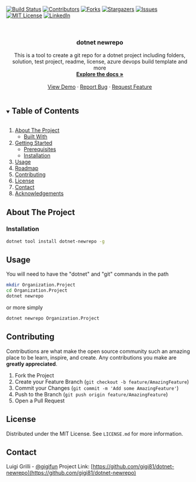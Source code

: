 [![Build Status](https://luigigrilli.visualstudio.com/dotnet-newrepo/_apis/build/status/gigi81.dotnet-newrepo?branchName=master)](https://luigigrilli.visualstudio.com/dotnet-newrepo/_build/latest?definitionId=15&branchName=master)
[![Contributors][contributors-shield]][contributors-url]
[![Forks][forks-shield]][forks-url]
[![Stargazers][stars-shield]][stars-url]
[![Issues][issues-shield]][issues-url]
[![MIT License][license-shield]][license-url]
[![LinkedIn][linkedin-shield]][linkedin-url]

<br />
<p align="center">
  <h3 align="center">dotnet newrepo</h3>

  <p align="center">
    This is a tool to create a git repo for a dotnet project including folders, solution, test project, readme, license, azure devops build template and more
    <br />
    <a href="https://github.com/gigi81/dotnet-newrepo"><strong>Explore the docs »</strong></a>
    <br />
    <br />
    <a href="https://github.com/gigi81/dotnet-newrepo">View Demo</a>
    ·
    <a href="https://github.com/gigi81/dotnet-newrepo/issues">Report Bug</a>
    ·
    <a href="https://github.com/gigi81/dotnet-newrepo/issues">Request Feature</a>
  </p>
</p>

<!-- TABLE OF CONTENTS -->
<details open="open">
  <summary><h2 style="display: inline-block">Table of Contents</h2></summary>
  <ol>
    <li>
      <a href="#about-the-project">About The Project</a>
      <ul>
        <li><a href="#built-with">Built With</a></li>
      </ul>
    </li>
    <li>
      <a href="#getting-started">Getting Started</a>
      <ul>
        <li><a href="#prerequisites">Prerequisites</a></li>
        <li><a href="#installation">Installation</a></li>
      </ul>
    </li>
    <li><a href="#usage">Usage</a></li>
    <li><a href="#roadmap">Roadmap</a></li>
    <li><a href="#contributing">Contributing</a></li>
    <li><a href="#license">License</a></li>
    <li><a href="#contact">Contact</a></li>
    <li><a href="#acknowledgements">Acknowledgements</a></li>
  </ol>
</details>



<!-- ABOUT THE PROJECT -->
## About The Project


### Installation

```bash
dotnet tool install dotnet-newrepo -g
```

<!-- USAGE EXAMPLES -->
## Usage

You will need to have the "dotnet" and "git" commands in the path

```bash
mkdir Organization.Project
cd Organization.Project
dotnet newrepo
```

or more simply

```bash
dotnet newrepo Organization.Project
```

## Contributing

Contributions are what make the open source community such an amazing place to be learn, inspire, and create. Any contributions you make are **greatly appreciated**.

1. Fork the Project
2. Create your Feature Branch (`git checkout -b feature/AmazingFeature`)
3. Commit your Changes (`git commit -m 'Add some AmazingFeature'`)
4. Push to the Branch (`git push origin feature/AmazingFeature`)
5. Open a Pull Request

## License

Distributed under the MIT License. See `LICENSE.md` for more information.

## Contact

Luigi Grilli - [@gigifun](https://twitter.com/gigifun)
Project Link: [https://github.com/gigi81/dotnet-newrepo](https://github.com/gigi81/dotnet-newrepo)

<!-- MARKDOWN LINKS & IMAGES -->
<!-- https://www.markdownguide.org/basic-syntax/#reference-style-links -->
[contributors-shield]: https://img.shields.io/github/contributors/gigi81/repo.svg?style=for-the-badge
[contributors-url]: https://github.com/gigi81/repo/graphs/contributors
[forks-shield]: https://img.shields.io/github/forks/gigi81/repo.svg?style=for-the-badge
[forks-url]: https://github.com/gigi81/repo/network/members
[stars-shield]: https://img.shields.io/github/stars/gigi81/repo.svg?style=for-the-badge
[stars-url]: https://github.com/gigi81/repo/stargazers
[issues-shield]: https://img.shields.io/github/issues/gigi81/repo.svg?style=for-the-badge
[issues-url]: https://github.com/gigi81/repo/issues
[license-shield]: https://img.shields.io/github/license/gigi81/repo.svg?style=for-the-badge
[license-url]: https://github.com/gigi81/repo/blob/master/LICENSE.md
[linkedin-shield]: https://img.shields.io/badge/-LinkedIn-black.svg?style=for-the-badge&logo=linkedin&colorB=555
[linkedin-url]: https://linkedin.com/in/luigigrilli